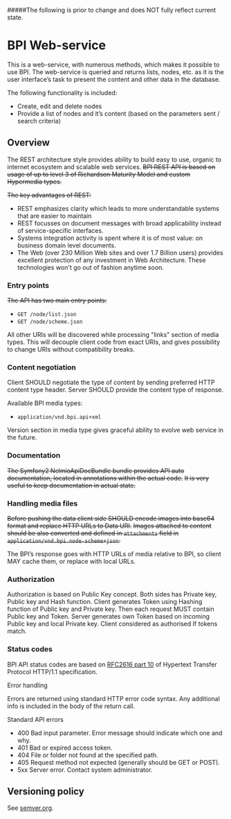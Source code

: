 #####The following is prior to change and does NOT fully reflect current state.

BPI Web-service
========
This is a web-service, with numerous methods, which makes it possible to use BPI.
The web-service is queried and returns lists, nodes, etc. as it is the user interface’s task to present the content and other data in the database.

The following functionality is included:
* Create, edit and delete nodes
* Provide a list of nodes and it’s content (based on the parameters sent / search criteria)

Overview
--------
The REST architecture style provides ability to build easy to use, organic to internet ecosystem and scalable web services.
~~BPI REST API is based on usage of up to level 3 of Richardson Maturity Model and custom Hypermedia types.~~

~~The key advantages of REST:~~
* REST emphasizes clarity which leads to more understandable systems that are easier to maintain
* REST focusses on document messages with broad applicability instead of service-specific interfaces.
* Systems integration activity is spent where it is of most value: on business domain level documents.
* The Web (over 230 Million Web sites and over 1.7 Billion users) provides excellent protection of any investment in Web Architecture. These technologies won't go out of fashion anytime soon.

### Entry points
~~The API has two main entry points:~~
*   `GET /node/list.json`
*   `GET /node/scheme.json`

All other URIs will be discovered while processing "links" section of media types.
This will decouple client code from exact URIs, and gives possibility to change URIs without compatibility breaks.

### Content negotiation
Client SHOULD negotiate the type of content by sending preferred HTTP content type header.
Server SHOULD provide the content type of response.

Available BPI media types:
*    `application/vnd.bpi.api+xml`

Version section in media type gives graceful ability to evolve web service in the future.

### Documentation
~~The Symfony2 NelmioApiDocBundle bundle provides API auto documentation, located in annotations within the actual code.~~
~~It is very useful to keep documentation in actual state.~~

### Handling media files
~~Before pushing the data client side SHOULD encode images into base64 format and replace HTTP URLs to Data URI.~~
~~Images attached to content should be also converted and defined in `attachments` field in `application/vnd.bpi.node-scheme+json`.~~

The BPI’s response goes with HTTP URLs of media relative to BPI, so client MAY cache them, or replace with local URLs.

### Authorization
Authorization is based on Public Key concept.
Both sides has Private key, Public key and Hash function.
Client generates Token using Hashing function of Public key and Private key.
Then each request MUST contain Public key and Token.
Server generates own Token based on incoming Public key and local Private key.
Client considered as authorised If tokens match.

### Status codes
BPI API status codes are based on [RFC2616 part 10][RFC2616] of Hypertext Transfer Protocol HTTP/1.1 specification. 

Error handling

Errors are returned using standard HTTP error code syntax.
Any additional info is included in the body of the return call. 

Standard API errors
*   400    Bad input parameter. Error message should indicate which one and why.
*   401    Bad or expired access token. 
*   404    File or folder not found at the specified path.
*   405    Request method not expected (generally should be GET or POST).
*   5xx    Server error. Contact system administrator.


Versioning policy
--------

See [semver.org][semver.org].

[RFC2616]: http://www.w3.org/Protocols/rfc2616/rfc2616-sec10.html
[semver.org]: http://semver.org/
